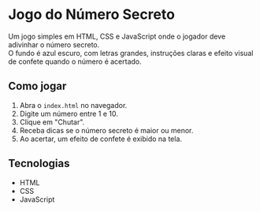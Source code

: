 # Jogo do Número Secreto

Um jogo simples em HTML, CSS e JavaScript onde o jogador deve adivinhar o número secreto.  
O fundo é azul escuro, com letras grandes, instruções claras e efeito visual de confete quando o número é acertado.

## Como jogar
1. Abra o `index.html` no navegador.
2. Digite um número entre 1 e 10.
3. Clique em "Chutar".
4. Receba dicas se o número secreto é maior ou menor.
5. Ao acertar, um efeito de confete é exibido na tela.

## Tecnologias
- HTML
- CSS
- JavaScript
